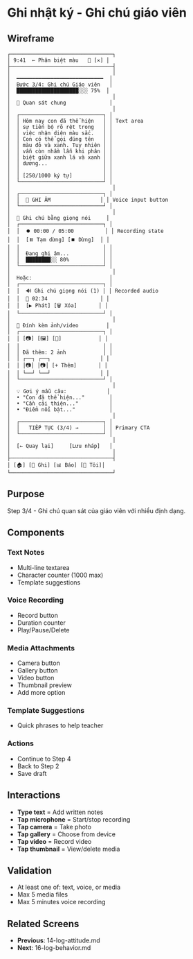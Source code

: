 # Ghi nhật ký - Ghi chú giáo viên

## Wireframe

```
┌─────────────────────────────────┐
│ 9:41  ← Phân biệt màu   💾 [✕] │
├─────────────────────────────────┤
│                                 │
│  ━━━━━━━━━━━━━━━━━━━━━━━━━━━━  │
│  Bước 3/4: Ghi chú Giáo viên   │
│  ████████████████████░░░ 75%  │
│                                 │
│  📝 Quan sát chung              │
│                                 │
│  ┌───────────────────────────┐ │
│  │ Hôm nay con đã thể hiện   │ │ Text area
│  │ sự tiến bộ rõ rệt trong   │ │
│  │ việc nhận diện màu sắc.   │ │
│  │ Con có thể gọi đúng tên   │ │
│  │ màu đỏ và xanh. Tuy nhiên │ │
│  │ vẫn còn nhầm lẫn khi phân │ │
│  │ biệt giữa xanh lá và xanh │ │
│  │ dương...                  │ │
│  │                           │ │
│  │ [250/1000 ký tự]          │ │
│  └───────────────────────────┘ │
│                                 │
│  ┌───────────────────────────┐ │
│  │  🎤 GHI ÂM                │ │ Voice input button
│  └───────────────────────────┘ │
│                                 │
│  🎤 Ghi chú bằng giọng nói     │
│  ┌───────────────────────────┐ │
│  │  ⏺️ 00:00 / 05:00          │ │ Recording state
│  │  [⏸️ Tạm dừng] [⏹️ Dừng]  │ │
│  │                           │ │
│  │  Đang ghi âm...           │ │
│  │  ████████░░ 80%           │ │
│  └───────────────────────────┘ │
│                                 │
│  Hoặc:                         │
│  ┌───────────────────────────┐ │
│  │  🔊 Ghi chú giọng nói (1) │ │ Recorded audio
│  │  📝 02:34                 │ │
│  │  [▶️ Phát] [🗑️ Xóa]       │ │
│  └───────────────────────────┘ │
│                                 │
│  📸 Đính kèm ảnh/video         │
│  ┌───────────────────────────┐ │
│  │ [📷] [🖼️] [🎥]            │ │
│  │                           │ │
│  │ Đã thêm: 2 ảnh            │ │
│  │ ┌──┐ ┌──┐                │ │
│  │ │📷│ │📷│ [+ Thêm]       │ │
│  │ └──┘ └──┘                │ │
│  └───────────────────────────┘ │
│                                 │
│  💡 Gợi ý mẫu câu:             │
│  • "Con đã thể hiện..."        │
│  • "Cần cải thiện..."          │
│  • "Điểm nổi bật..."           │
│                                 │
│  ┌───────────────────────────┐ │
│  │   TIẾP TỤC (3/4) →        │ │ Primary CTA
│  └───────────────────────────┘ │
│                                 │
│  [← Quay lại]     [Lưu nháp]   │
│                                 │
├─────────────────────────────────┤
│ [🏠] [📝 Ghi] [📊 Báo] [👤 Tôi]│
└─────────────────────────────────┘
```

## Purpose

Step 3/4 - Ghi chú quan sát của giáo viên với nhiều định dạng.

## Components

### Text Notes

- Multi-line textarea
- Character counter (1000 max)
- Template suggestions

### Voice Recording

- Record button
- Duration counter
- Play/Pause/Delete

### Media Attachments

- Camera button
- Gallery button
- Video button
- Thumbnail preview
- Add more option

### Template Suggestions

- Quick phrases to help teacher

### Actions

- Continue to Step 4
- Back to Step 2
- Save draft

## Interactions

- **Type text** = Add written notes
- **Tap microphone** = Start/stop recording
- **Tap camera** = Take photo
- **Tap gallery** = Choose from device
- **Tap video** = Record video
- **Tap thumbnail** = View/delete media

## Validation

- At least one of: text, voice, or media
- Max 5 media files
- Max 5 minutes voice recording

## Related Screens

- **Previous**: 14-log-attitude.md
- **Next**: 16-log-behavior.md
